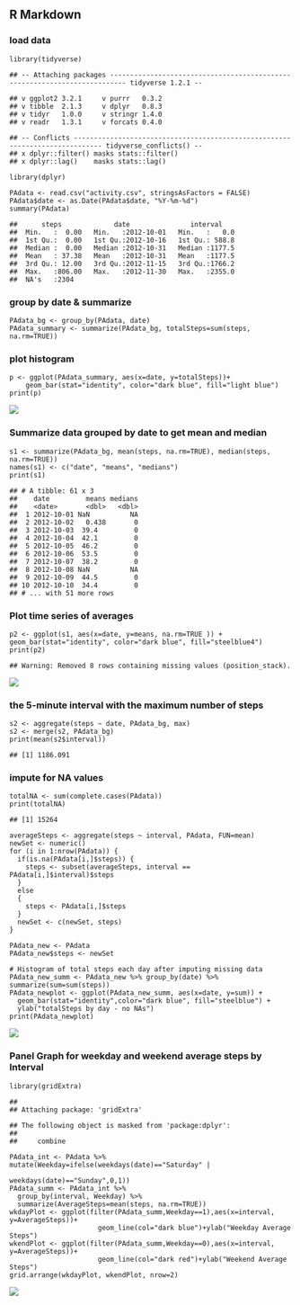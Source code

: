 R Markdown
----------

### load data

    library(tidyverse)

    ## -- Attaching packages -------------------------------------------------------------------------- tidyverse 1.2.1 --

    ## v ggplot2 3.2.1     v purrr   0.3.2
    ## v tibble  2.1.3     v dplyr   0.8.3
    ## v tidyr   1.0.0     v stringr 1.4.0
    ## v readr   1.3.1     v forcats 0.4.0

    ## -- Conflicts ----------------------------------------------------------------------------- tidyverse_conflicts() --
    ## x dplyr::filter() masks stats::filter()
    ## x dplyr::lag()    masks stats::lag()

    library(dplyr)

    PAdata <- read.csv("activity.csv", stringsAsFactors = FALSE)
    PAdata$date <- as.Date(PAdata$date, "%Y-%m-%d")
    summary(PAdata)

    ##      steps             date               interval     
    ##  Min.   :  0.00   Min.   :2012-10-01   Min.   :   0.0  
    ##  1st Qu.:  0.00   1st Qu.:2012-10-16   1st Qu.: 588.8  
    ##  Median :  0.00   Median :2012-10-31   Median :1177.5  
    ##  Mean   : 37.38   Mean   :2012-10-31   Mean   :1177.5  
    ##  3rd Qu.: 12.00   3rd Qu.:2012-11-15   3rd Qu.:1766.2  
    ##  Max.   :806.00   Max.   :2012-11-30   Max.   :2355.0  
    ##  NA's   :2304

### group by date & summarize

    PAdata_bg <- group_by(PAdata, date)
    PAdata_summary <- summarize(PAdata_bg, totalSteps=sum(steps, na.rm=TRUE))

### plot histogram

    p <- ggplot(PAdata_summary, aes(x=date, y=totalSteps))+
        geom_bar(stat="identity", color="dark blue", fill="light blue")
    print(p)

![](PA1_template_files/figure-markdown_strict/Plot%20Histogram-1.png)

### Summarize data grouped by date to get mean and median

    s1 <- summarize(PAdata_bg, mean(steps, na.rm=TRUE), median(steps, na.rm=TRUE))
    names(s1) <- c("date", "means", "medians")
    print(s1)

    ## # A tibble: 61 x 3
    ##    date         means medians
    ##    <date>       <dbl>   <dbl>
    ##  1 2012-10-01 NaN          NA
    ##  2 2012-10-02   0.438       0
    ##  3 2012-10-03  39.4         0
    ##  4 2012-10-04  42.1         0
    ##  5 2012-10-05  46.2         0
    ##  6 2012-10-06  53.5         0
    ##  7 2012-10-07  38.2         0
    ##  8 2012-10-08 NaN          NA
    ##  9 2012-10-09  44.5         0
    ## 10 2012-10-10  34.4         0
    ## # ... with 51 more rows

### Plot time series of averages

    p2 <- ggplot(s1, aes(x=date, y=means, na.rm=TRUE )) + geom_bar(stat="identity", color="dark blue", fill="steelblue4")
    print(p2)

    ## Warning: Removed 8 rows containing missing values (position_stack).

![](PA1_template_files/figure-markdown_strict/Plot%20time%20series%20of%20averages-1.png)

### the 5-minute interval with the maximum number of steps

    s2 <- aggregate(steps ~ date, PAdata_bg, max)
    s2 <- merge(s2, PAdata_bg)
    print(mean(s2$interval))

    ## [1] 1186.091

### impute for NA values

    totalNA <- sum(complete.cases(PAdata))
    print(totalNA)

    ## [1] 15264

    averageSteps <- aggregate(steps ~ interval, PAdata, FUN=mean)
    newSet <- numeric()
    for (i in 1:nrow(PAdata)) {
      if(is.na(PAdata[i,]$steps)) {
        steps <- subset(averageSteps, interval == PAdata[i,]$interval)$steps
      }
      else
      {
        steps <- PAdata[i,]$steps
      }
      newSet <- c(newSet, steps)
    }

    PAdata_new <- PAdata
    PAdata_new$steps <- newSet

    # Histogram of total steps each day after imputing missing data
    PAdata_new_summ <- PAdata_new %>% group_by(date) %>% summarize(sum=sum(steps))
    PAdata_newplot <- ggplot(PAdata_new_summ, aes(x=date, y=sum)) + 
      geom_bar(stat="identity",color="dark blue", fill="steelblue") + 
      ylab("totalSteps by day - no NAs")
    print(PAdata_newplot)

![](PA1_template_files/figure-markdown_strict/plot%20after%20removing%20NAs-1.png)

### Panel Graph for weekday and weekend average steps by Interval

    library(gridExtra)

    ## 
    ## Attaching package: 'gridExtra'

    ## The following object is masked from 'package:dplyr':
    ## 
    ##     combine

    PAdata_int <- PAdata %>% mutate(Weekday=ifelse(weekdays(date)=="Saturday" |
                                                     weekdays(date)=="Sunday",0,1))
    PAdata_summ <- PAdata_int %>% 
      group_by(interval, Weekday) %>% 
      summarize(AverageSteps=mean(steps, na.rm=TRUE))
    wkdayPlot <- ggplot(filter(PAdata_summ,Weekday==1),aes(x=interval, y=AverageSteps))+
                          geom_line(col="dark blue")+ylab("Weekday Average Steps")
    wkendPlot <- ggplot(filter(PAdata_summ,Weekday==0),aes(x=interval, y=AverageSteps))+
                          geom_line(col="dark red")+ylab("Weekend Average Steps")
    grid.arrange(wkdayPlot, wkendPlot, nrow=2)

![](PA1_template_files/figure-markdown_strict/unnamed-chunk-2-1.png)
